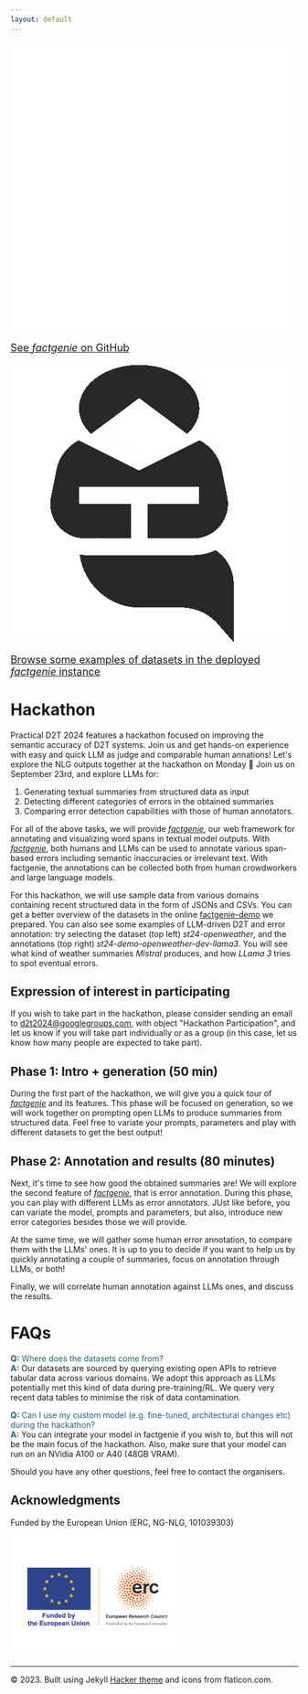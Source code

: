 ```yaml
---
layout: default
---
```

 <div class="forms-container">

 <div class="forms">
    <img src="../assets/images/github-logo.png">
    <a href="https://github.com/kasnerz/factgenie/">
    <p style="font-size: large">See <i>factgenie</i> on GitHub</p>
    </a>
</div>
 <div class="forms">
    <img src="../assets/images/factgenie-logo.png">
    <a href="https://quest.ms.mff.cuni.cz/namuddis/factgenie/browse?dataset=st24-openweather&split=dev&example_idx=0">
    <p style="font-size: large">Browse some examples of datasets in the deployed <i>factgenie</i> instance</p>
    </a>
</div>
</div>

# Hackathon
Practical D2T 2024 features a hackathon focused on improving the semantic accuracy of D2T systems. Join us and get hands-on experience with easy and quick LLM as judge and comparable human annations! Let's explore the NLG outputs together at the hackathon on Monday :muscle:
Join us on September 23rd, and explore LLMs for:

1. Generating textual summaries from structured data as input
2. Detecting different categories of errors in the obtained summaries 
3. Comparing error detection capabilities with those of human annotators.

For all of the above tasks, we will provide <a href="https://github.com/kasnerz/factgenie/"><i>factgenie</i></a>, our web framework for annotating and visualizing word spans in textual model outputs. With <a href="https://github.com/kasnerz/factgenie/"><i>factgenie</i></a>, both humans and LLMs can be used to annotate various span-based errors including semantic inaccuracies or irrelevant text. With factgenie, the annotations can be collected both from human crowdworkers and large language models.

For this hackathon, we will use sample data from various domains containing recent structured data in the form of JSONs and CSVs. You can get a better overview of the datasets in the online [factgenie-demo](https://quest.ms.mff.cuni.cz/namuddis/factgenie/browse?dataset=st24-openweather&split=dev&example_idx=0) we prepared. You can also see some examples of LLM-driven D2T and error annotation: try selecting the dataset (top left) _st24-openweather_, and the annotations (top right) _st24-demo-openweather-dev-llama3_. You will see what kind of weather summaries _Mistral_ produces, and how _LLama 3_ tries to spot eventual errors.

## Expression of interest in participating
If you wish to take part in the hackathon, please consider sending an email to [d2t2024@googlegroups.com](mailto:d2t2024@googlegroups.com), with object "Hackathon Participation", and let us know if you will take part individually or as a group (in this case, let us know how many people are expected to take part).

## Phase 1: Intro + generation (50 min)

During the first part of the hackathon, we will give you a quick tour of <a href="https://github.com/kasnerz/factgenie/"><i>factgenie</i></a> and its features. This phase will be focused on generation, so we will work together on prompting open LLMs to produce summaries from structured data. Feel free to variate your prompts, parameters and play with different datasets to get the best output!

## Phase 2: Annotation and results (80 minutes)

Next, it's time to see how good the obtained summaries are! We will explore the second feature of <a href="https://github.com/kasnerz/factgenie/"><i>factgenie</i></a>, that is error annotation. During this phase, you can play with different LLMs as error annotators. JUst like before, you can variate the model, prompts and parameters, but also, introduce new error categories besides those we will provide.

At the same time, we will gather some human error annotation, to compare them with the LLMs' ones. It is up to you to decide if you want to help us by quickly annotating a couple of summaries, focus on annotation through LLMs, or both!

Finally, we will correlate human annotation against LLMs ones, and discuss the results.

# FAQs
<a name="faq"></a>
<span style="color: #276275;">**Q:** Where does the datasets come from?</span>  
<span style="color: #276275;">**A:**</span> Our datasets are sourced by querying existing open APIs to retrieve tabular data across various domains. We adopt this approach as LLMs potentially met this kind of data during pre-training/RL. We query very recent data tables to minimise the risk of data contamination.

<span style="color: #276275;">**Q:** Can I use my custom model (e.g. fine-tuned, architectural changes etc) during the hackathon?</span>  
<span style="color: #276275;">**A:**</span> You can integrate your model in factgenie if you wish to, but this will not be the main focus of the hackathon. Also, make sure that your model can run on an NVidia A100 or A40 (48GB VRAM).

Should you have any other questions, feel free to contact the organisers.

## Acknowledgments
<p>Funded by the European Union (ERC, NG-NLG, 101039303)</p>
<img src="../assets/images/erc.png" style="max-width: 300px;" alt="ERC">

<hr>
<div class="footer">
    © 2023. Built using Jekyll <a href="https://github.com/pages-themes/hacker">Hacker theme</a> and icons from flaticon.com.
  </div>

